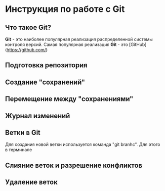 # Инструкция по работе с Git

## Что такое Git?
**Git** - это наиболее популярная реализация распределенной системы контроля версий. Самая популярная реализация **Git** - это [GitHub] (https://github.com/)

## Подготовка репозитория

## Создание "сохранений"

## Перемещение между "сохранениями"

## Журнал изменений

## Ветки в Git
Для создания новой ветки используется команда "git branhc". Для этого в терминале 

## Слияние веток и разрешение конфликтов

## Удаление веток

